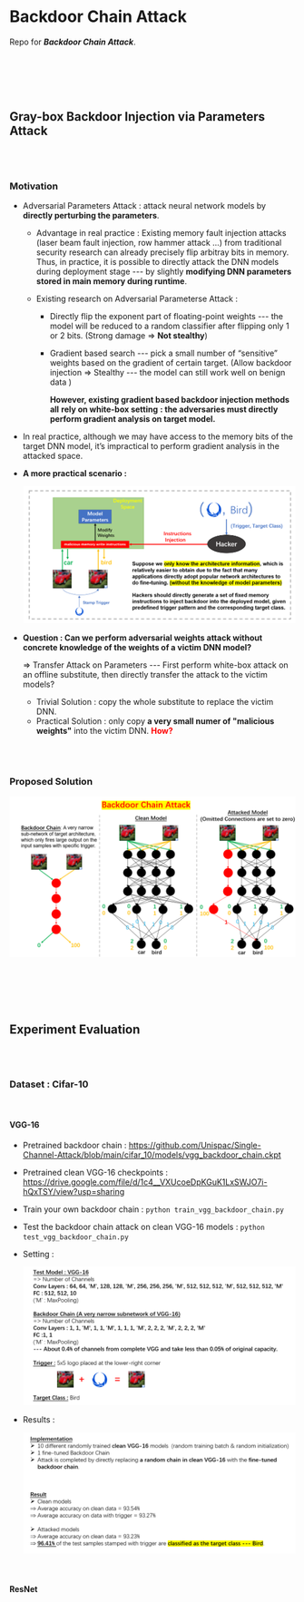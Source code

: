 # Backdoor Chain Attack

Repo for ***Backdoor Chain Attack***.

<br><br><br><br>

## Gray-box Backdoor Injection via Parameters Attack

<br><br>

### Motivation

* Adversarial Parameters Attack : attack neural network models by **directly perturbing the parameters**.

  * Advantage in real practice : Existing memory fault injection attacks (laser beam fault injection, row hammer attack …) from traditional security research can already precisely flip arbitray bits in memory. Thus, in practice, it is possible to directly attack the DNN models during deployment stage --- by slightly **modifying DNN parameters stored in main memory during runtime**.

  * Existing research on Adversarial Parameterse Attack : 

    * Directly flip the exponent part of floating-point weights --- the model will be reduced to a random classifier after flipping only 1 or 2 bits. (Strong damage => **Not stealthy**)

    * Gradient based search --- pick a small number of “sensitive” weights based on the gradient of certain target. (Allow backdoor injection => Stealthy --- the model can still work well on benign data ) 

      **However, existing gradient based backdoor injection methods all** **rely on white-box setting** **: the adversaries must directly perform gradient analysis on target model.** 

* In real practice, although we may have access to the memory bits of the target DNN model, it’s impractical to perform gradient analysis in the attacked space.

* **A more practical scenario :** 

  ![image-20210111174308586](img/0.png)

* **Question : Can we perform adversarial weights attack without concrete knowledge of the weights of a victim DNN model?** 

  $\Rightarrow$ Transfer Attack on Parameters --- First perform white-box attack on an offline substitute, then directly transfer the attack to the victim models?

  * Trivial Solution : copy the whole substitute to replace the victim DNN. 
  * Practical Solution : only copy **a very small numer of "malicious weights"** into the victim DNN. <Font color=red>**How?**</Font>

<br><br>

### Proposed Solution

![image-20210111174715755](img/1.png)

<br><br><br><br>

## Experiment Evaluation

<br><br>

### Dataset : Cifar-10

<br>

#### VGG-16

* Pretrained backdoor chain :  https://github.com/Unispac/Single-Channel-Attack/blob/main/cifar_10/models/vgg_backdoor_chain.ckpt

* Pretrained clean VGG-16 checkpoints : https://drive.google.com/file/d/1c4__VXUcoeDpKGuK1LxSWJO7i-hQxTSY/view?usp=sharing

* Train your own backdoor chain : `python train_vgg_backdoor_chain.py `

* Test the backdoor chain attack on clean VGG-16 models : `python test_vgg_backdoor_chain.py`

* Setting : 

  ![image-20210111174808605](img/2.png)

* Results : 

  ![image-20210111174926852](img/3.png)

<br>

#### ResNet









